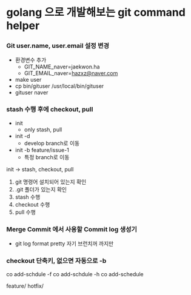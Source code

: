 # golang 으로 개발해보는 git command helper

### Git user.name, user.email 설정 변경
* 환경변수 추가
  * GIT_NAME_naver=jaekwon.ha
  * GIT_EMAIL_naver=hazxz@naver.com
* make user
* cp bin/gituser /usr/local/bin/gituser
* gituser naver 

### stash 수행 후에 checkout, pull

* init
  * only stash, pull
* init -d
  * develop branch로 이동
* init -b feature/issue-1
  * 특정 branch로 이동

init -> stash, checkout, pull

1. git 명령어 설치되어 있는지 확인
2. .git 폴더가 있는지 확인
3. stash 수행
4. checkout 수행
5. pull 수행

### Merge Commit 에서 사용할 Commit log 생성기

* git log format pretty 자기 브런치꺼 까지만

### checkout 단축키, 없으면 자동으로 -b

co add-schdule -f
co add-schdule -h
co add-schedule

feature/
hotfix/
